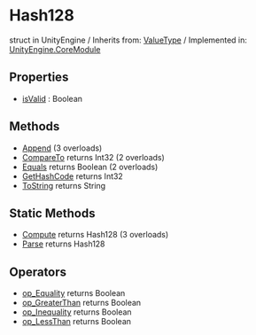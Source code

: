 # Hash128
struct in UnityEngine
 / Inherits from: <a href="https://docs.unity3d.com/6000.0/Documentation/ScriptReference/ValueType.html" target="_blank">ValueType</a> / Implemented in: <a href="https://docs.unity3d.com/6000.0/Documentation/ScriptReference/UnityEngine.CoreModule.html" target="_blank">UnityEngine.CoreModule</a>
## Properties
- <a href="https://docs.unity3d.com/6000.0/Documentation/ScriptReference/Hash128-isValid.html" target="_blank">isValid</a> : Boolean
## Methods
- <a href="https://docs.unity3d.com/6000.0/Documentation/ScriptReference/Hash128.Append.html" target="_blank">Append</a> (3 overloads)
- <a href="https://docs.unity3d.com/6000.0/Documentation/ScriptReference/Hash128.CompareTo.html" target="_blank">CompareTo</a> returns Int32 (2 overloads)
- <a href="https://docs.unity3d.com/6000.0/Documentation/ScriptReference/Hash128.Equals.html" target="_blank">Equals</a> returns Boolean (2 overloads)
- <a href="https://docs.unity3d.com/6000.0/Documentation/ScriptReference/Hash128.GetHashCode.html" target="_blank">GetHashCode</a> returns Int32
- <a href="https://docs.unity3d.com/6000.0/Documentation/ScriptReference/Hash128.ToString.html" target="_blank">ToString</a> returns String
## Static Methods
- <a href="https://docs.unity3d.com/6000.0/Documentation/ScriptReference/Hash128.Compute.html" target="_blank">Compute</a> returns Hash128 (3 overloads)
- <a href="https://docs.unity3d.com/6000.0/Documentation/ScriptReference/Hash128.Parse.html" target="_blank">Parse</a> returns Hash128
## Operators
- <a href="https://docs.unity3d.com/6000.0/Documentation/ScriptReference/Hash128.op_Equality.html" target="_blank">op_Equality</a> returns Boolean
- <a href="https://docs.unity3d.com/6000.0/Documentation/ScriptReference/Hash128.op_GreaterThan.html" target="_blank">op_GreaterThan</a> returns Boolean
- <a href="https://docs.unity3d.com/6000.0/Documentation/ScriptReference/Hash128.op_Inequality.html" target="_blank">op_Inequality</a> returns Boolean
- <a href="https://docs.unity3d.com/6000.0/Documentation/ScriptReference/Hash128.op_LessThan.html" target="_blank">op_LessThan</a> returns Boolean
